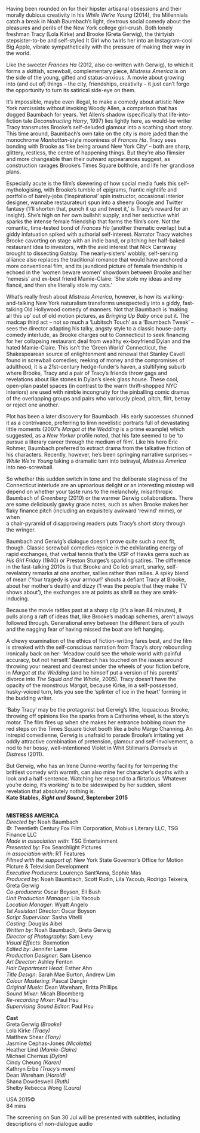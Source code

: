 
Having been rounded on for their hipster artisanal obsessions and their morally dubious creativity in his _While We’re Young_ (2014), the Millennials catch a break in Noah Baumbach’s light, dextrous social comedy about the pleasures and perils of the New York college girl-crush. Both lonely freshman Tracy (Lola Kirke) and Brooke (Greta Gerwig), the thirtyish stepsister-to-be and self-styled It Girl who twirls her into an Instagram-cool Big Apple, vibrate sympathetically with the pressure of making their way in the world.

Like the sweeter _Frances Ha_ (2012, also co-written with Gerwig), to which it forms a skittish, screwball, complementary piece, _Mistress America_ is on the side of the young, gifted and status-anxious. A movie about growing into (and out of) things – the city, friendships, creativity – it just can’t forgo the opportunity to turn its satirical side-eye on them.

It’s impossible, maybe even illegal, to make a comedy about artistic New York narcissists without invoking Woody Allen, a comparison that has dogged Baumbach for years. Yet Allen’s shadow (specifically that life-into-fiction tale _Deconstructing Harry_, 1997) lies lightly here, as would-be writer Tracy transmutes Brooke’s self-deluded glamour into a scathing short story. This time around, Baumbach’s own take on the city is more jaded than the monochrome _Manhattan_-style mooniness of _Frances Ha_. Tracy sees bonding with Brooke as ‘like being around New York City’ – both are sharp, glittery, restless, the centre of happening things. But they’re also flimsier and more changeable than their outward appearances suggest, as construction ravages Brooke’s Times Square bolthole, and life her grandiose plans.

Especially acute is the film’s skewering of how social media fuels this self-mythologising, with Brooke’s tumble of epigrams, frantic nightlife and portfolio of barely-jobs (‘inspirational’ spin instructor, occasional interior designer, wannabe restaurateur) spun into a sheeny Google and Twitter fantasy (‘I’ll shorten that, punch it up and tweet it,’ is Tracy’s reward for an insight). She’s high on her own bullshit supply, and her seductive whirl sparks the intense female friendship that forms the film’s core. Not the romantic, time-tested bond of _Frances Ha_ (another thematic overlap) but a giddy infatuation spiked with authorial self-interest. Narrator Tracy watches Brooke cavorting on stage with an indie band, or pitching her half-baked restaurant idea to investors, with the avid interest that Nick Carraway brought to dissecting Gatsby. The nearly-sisters’ wobbly, self-serving alliance also replaces the traditional romance that would have anchored a more conventional film, and its jaundiced picture of female friendship is echoed in the ‘women beware women’ showdown between Brooke and her ‘nemesis’ and ex-best friend Mamie-Claire: ‘She stole my ideas and my fiancé, and then she literally stole my cats.’

What’s really fresh about _Mistress America_, however, is how its walking-and-talking New York naturalism transforms unexpectedly into a giddy, fast-talking Old Hollywood comedy of manners. Not that Baumbach is ‘making all this up’ out of old motion pictures, as _Bringing Up Baby_ once put it. The madcap third act – not so much a ‘Lubitsch Touch’ as a ‘Baumbach Tweak’ – sees the director adapting his talky, angsty style to a classic house-party comedy interlude, as Brooke charges out to Connecticut to seek financing for her collapsing restaurant deal from wealthy ex-boyfriend Dylan and the hated Mamie-Claire. This isn’t the ‘Green World’ Connecticut, the Shakespearean source of enlightenment and renewal that Stanley Cavell found in screwball comedies; reeking of money and the compromises of adulthood, it is a 21st-century hedge-funder’s haven, a stultifying suburb where Brooke, Tracy and a pair of Tracy’s friends throw gags and revelations about like stones in Dylan’s sleek glass house. These cool, open-plan pastel spaces (in contrast to the warm thrift-shopped NYC interiors) are used with nimble incongruity for the pinballing comic dramas of the overlapping groups and pairs who variously plead, pitch, flirt, betray or reject one another.

Plot has been a later discovery for Baumbach. His early successes shunned it as a contrivance, preferring to limn novelistic portraits full of devastating little moments (2007’s _Margot at the Wedding_ is a prime example) which suggested, as a _New Yorker_ profile noted, that his fate seemed to be ‘to pursue a literary career through the medium of film’. Like his hero Eric Rohmer, Baumbach preferred to extract drama from the talkative friction of his characters. Recently, however, he’s been springing narrative surprises – _While We’re Young_ taking a dramatic turn into betrayal, _Mistress America_ into neo-screwball.

So whether this sudden switch in tone and the deliberate staginess of the Connecticut interlude are an uproarious delight or an interesting misstep will depend on whether your taste runs to the melancholy, misanthropic Baumbach of _Greenberg_ (2010) or the warmer Gerwig collaborations. There are some deliciously gawky grace notes, such as when Brooke makes her  
flaky finance pitch (including an exquisitely awkward ‘rewind’ mime), or when  
a chair-pyramid of disapproving readers puts Tracy’s short story through  the wringer.

Baumbach and Gerwig’s dialogue doesn’t prove quite such a neat fit, though. Classic screwball comedies rejoice in the exhilarating energy of rapid exchanges, that verbal tennis that’s the USP of Hawks gems such as _His Girl Friday_ (1940) or Preston Sturges’s sparkling satires. The difference in the fast-talking 2010s is that Brooke and Co lob smart, snarky, self-revelatory remarks at one another, sallies rather than rallies. A spiky blend of mean (‘Your tragedy is your armour!’ shouts a defiant Tracy at Brooke, about her mother’s death) and dizzy (‘I was the people that they make TV shows about’), the exchanges are at points as shrill as they are smirk-inducing.

Because the movie rattles past at a sharp clip (it’s a lean 84 minutes), it pulls along a raft of ideas that, like Brooke’s madcap schemes, aren’t always followed through. Generational envy between the different tiers of youth and the nagging fear of having missed the boat are left hanging.

A chewy examination of the ethics of fiction-writing fares best, and the film is streaked with the self-conscious narration from Tracy’s story rebounding ironically back on her: ‘Meadow could see the whole world with painful accuracy, but not herself.’ Baumbach has touched on the issues around throwing your nearest and dearest under the wheels of your fiction before, in _Margot at the Wedding_ (and he himself put a version of his parents’ divorce into _The Squid and the Whale_, 2005). Tracy doesn’t have the opacity of the monstrous Margot, because Kirke, in a self-possessed, husky-voiced turn, lets you see the ‘splinter of ice in the heart’ forming in the budding writer.

‘Baby Tracy’ may be the protagonist but Gerwig’s lithe, loquacious Brooke, throwing off opinions like the sparks from a Catherine wheel, is the story’s motor. The film fires up when she makes her entrance bobbing down the red steps on the Times Square ticket booth like a boho Margo Channing. An intrepid comedienne, Gerwig is unafraid to parade Brooke’s irritating yet oddly attractive combination of pretension, glamour and self-involvement, a nod to her bossy, well-intentioned Violet in Whit Stillman’s _Damsels in Distress_ (2011).

But Gerwig, who has an Irene Dunne-worthy facility for tempering the brittlest comedy with warmth, can also mine her character’s depths with a look and a half-sentence. Watching her respond to a flirtatious ‘Whatever you’re doing, it’s working’ is to be sideswiped by her sudden, silent revelation that absolutely nothing is.  
**Kate Stables, _Sight and Sound_, September 2015**
<br><br>

**MISTRESS AMERICA**  
_Directed by_: Noah Baumbach  
©: Twentieth Century Fox Film Corporation,  Mobius Literary LLC, TSG Finance LLC  
_Made in association with_: TSG Entertainment  
_Presented by_: Fox Searchlight Pictures  
_in association with_: RT Features  
_Filmed with the support of_: New York State Governor’s Office for Motion Picture & Television Development  
_Executive Producers_: Lourenço Sant’Anna,  Sophie Mas  
_Produced by_: Noah Baumbach, Scott Rudin,  Lila Yacoub, Rodrigo Teixeira, Greta Gerwig  
_Co-producers_: Oscar Boyson, Eli Bush  
_Unit Production Manager_: Lila Yacoub  
_Location Manager_: Wyatt Angelo  
_1st Assistant Director_: Oscar Boyson  
_Script Supervisor_: Sasha Vitelli  
_Casting_: Douglas Aibel  
_Written by_: Noah Baumbach, Greta Gerwig  
_Director of Photography_: Sam Levy  
_Visual Effects_: Boxmotion  
_Edited by_: Jennifer Lame  
_Production Designer_: Sam Lisenco  
_Art Director_: Ashley Fenton  
_Hair Department Head_: Esther Ahn  
_Title Design_: Sarah Mae Burton, Andrew Lim  
_Colour Mastering_: Pascal Dangin  
_Original Music_: Dean Wareham, Britta Phillips  
_Sound Mixer_: Micah Bloomberg  
_Re-recording Mixer_: Paul Hsu  
_Supervising Sound Editor_: Paul Hsu

**Cast**  
Greta Gerwig _(Brooke)_  
Lola Kirke _(Tracy)_  
Matthew Shear _(Tony)_  
Jasmine Cephas-Jones _(Nicolette)_  
Heather Lind _(Mamie-Claire)_  
Michael Chernus _(Dylan)_  
Cindy Cheung _(Karen)_  
Kathryn Erbe _(Tracy’s mom)_  
Dean Wareham _(Harold)_  
Shana Dowdeswell _(Ruth)_  
Shelby Rebecca Wong _(Laura)_

USA 2015©  
84 mins

The screening on Sun 30 Jul will be presented  with subtitles, including descriptions of  non-dialogue audio<br>
<br>
<!--stackedit_data:
eyJoaXN0b3J5IjpbLTY4NjE2MjQ0OV19
-->